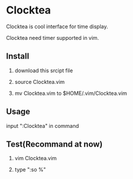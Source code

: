 # Clocktea

Clocktea is cool interface for time display.

Clocktea need timer supported in vim.

## Install

1. download this srcipt file

2. source Clocktea.vim

3. mv Clocktea.vim to $HOME/.vim/Clocktea.vim

## Usage

input \":Clocktea\" in command

## Test(Recommand at now)

1. vim Clocktea.vim

2. type \":so %\"

